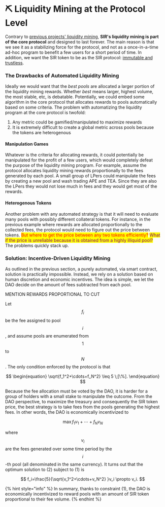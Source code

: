 # ⛏ Liquidity Mining at the Protocol Level

Contrary to [previous projects' liquidity mining](https://101blockchains.com/liquidity-mining/), **SIR's liquidity mining is part of the core protocol** and designed to last forever. The main reason is that we see it as a stabilizing force for the protocol, and not as a once-in-a-time ad-hoc program to benefit a few users for a short period of time. In addition, we want the SIR token to be as the SIR protocol: [immutable and trustless](../../).

### The Drawbacks of Automated Liquidity Mining

Ideally we would want that the _best pools_ are allocated a larger portion of the liquidity mining rewards. Whether _best_ means larger, highest volume, the most stable, etc, is debatable. Potentially, we could embed some algorithm in the core protocol that allocates rewards to pools automatically based on some criteria. The problem with automatizing the liquidity program at the core protocol is twofold:

1. Any metric could be gamified/manipulated to maximize rewards
2. It is extremely difficult to create a global metric across pools because the tokens are heterogenous

#### Manipulation Games

Whatever is the criteria for allocating rewards, it could potentially be manipulated for the profit of a few users, which would completely defeat the purpose of the liquidity mining program. For example, assume the protocol allocates liquidity mining rewards proportionally to the fees generated by each pool. A small group of LPers could manipulate the fees by creating a new pool and wash trading APE and TEA. Since they are also the LPers they would not lose much in fees and they would get most of the rewards.&#x20;

#### Heterogenous Tokens

Another problem with any automated strategy is that it will need to evaluate many pools with possibly different collateral tokens. For instance, in the previous example where rewards are allocated proportionally to the collected fees, the protocol would need to figure out the price between tokens. <mark style="color:red;">But where to get the price between any two tokens efficiently?</mark> <mark style="color:purple;">What if the price is unreliable because it is obtained from a highly illiquid pool?</mark> The problems quickly stack up. &#x20;

### Solution: Incentive-Driven Liquidity Mining

As outlined in the previous section, a purely automated, via smart contract, solution is practically impossible. Instead, we rely on a solution based on human discretion and economic incentives. The idea is simple, we let the DAO decide on the amount of fees subtracted from each pool.&#x20;

MENTION REWARDS PROPORTIONAL TO CUT

Let $$f_i$$ be the fee assigned to pool $$i$$, and assume pools are enumerated from $$1$$ to $$N$$. The only condition enforced by the protocol is that

$$
\begin{equation}
\sqrt{f_1^2+\cdots+f_N^2} \leq 5 \;[\%].
\end{equation}
$$

Because the fee allocation must be voted by the DAO, it is harder for a group of holders with a small stake to manipulate the outcome. From the DAO perspective, to maximize the treasury and consequently the SIR token price, the best strategy is to take fees from the pools generating the highest fees. In other words, the DAO is economically incentivized to

$$
\begin{equation}
\max f_1v_1+\cdots+f_Nv_N
\end{equation}
$$

where $$v_i$$ are the fees generated over some time period by the $$i$$-th pool (all denominated in the same currency). It turns out that the optimum solution to (2) subject to (1) is

$$
f_i=\frac{5}{\sqrt{v_1^2+\cdots+v_N^2} }v_i \propto v_i.
$$

{% hint style="info" %}
In summary, thanks to constraint (1), the DAO is economically incentivized to reward pools with an amount of SIR token proportional to their fee volume.
{% endhint %}
